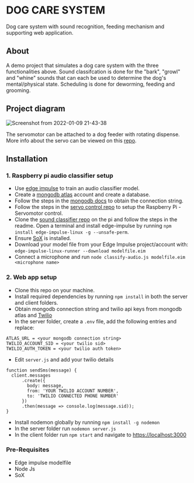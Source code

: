 # DOG CARE SYSTEM

Dog care system with sound recognition, feeding mechanism and supporting web application.

## About

A demo project that simulates a dog care system with the three functionalities above. Sound classifcation is done for the "bark", "growl" and "whine" sounds that can each be used to determine the dog's mental/physical state. Scheduling is done for deworming, feeding and grooming.

## Project diagram

![Screenshot from 2022-01-09 21-43-38](https://user-images.githubusercontent.com/27720313/149065175-897fc710-43d3-493b-9700-8e1ea22c33d0.png)


The servomotor can be attached to a dog feeder with rotating dispense. More info about the servo can be viewed on this [repo](https://github.com/samwelkinuthia/Node-React-js-servo-control-).


## Installation

### 1. Raspberry pi audio classifier setup
* Use [edge impulse](https://www.edgeimpulse.com/) to train an audio classifier model.
* Create a [mongodb atlas](https://www.mongodb.com/atlas/database) account and create a database.
* Follow the steps in the [mongodb docs](https://docs.mongodb.com/manual/reference/connection-string/) to obtain the connection string.
* Follow the steps in the [servo control repo](https://github.com/samwelkinuthia/Node-React-js-servo-control-) to setup the Raspberry Pi - Servomotor control.
* Clone the [sound classifier repo](https://github.com/samwelkinuthia/edge-impulse-audio-classifier) on the pi and follow the steps in the readme. Open a terminal and install edge-impulse by running ```npm install edge-impulse-linux -g --unsafe-perm```.
* Ensure [SoX](http://sox.sourceforge.net/) is installed.
* Download your model file from your Edge Impulse project/account with: ```edge-impulse-linux-runner --download modelfile.eim```
* Connect a microphone and run ```node classify-audio.js modelfile.eim <microphone name>```

### 2. Web app setup

* Clone this repo on your machine.
* Install required dependencies by running ```npm install``` in both the server and client folders.
* Obtain mongodb connection string and twilio api keys from mongodb atlas and [Twilio](https://www.twilio.com/)
* In the server folder, create a ```.env``` file, add the following entries and replace:
```
ATLAS_URL = <your mongodb connection string>
TWILIO_ACCOUNT_SID = <your twilio sid>
TWILIO_AUTH_TOKEN = <your twilio auth token>
```
* Edit ```server.js``` and add your twilio details
```
function sendSms(message) {
  client.messages
      .create({
        body: message,
        from: 'YOUR TWILIO ACCOUNT NUMBER',
        to: 'TWILIO CONNECTED PHONE NUMBER'
      })
      .then(message => console.log(message.sid));
}
```
* Install nodemon globally by running ```npm install -g nodemon```
* In the server folder run ```nodemon server.js```
* In the client folder run ```npm start``` and navigate to [https://localhost:3000]()

### Pre-Requisites

* Edge impulse modelfile
* Node Js
* SoX
